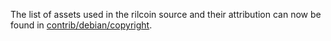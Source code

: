 The list of assets used in the rilcoin source and their attribution can now be found in [contrib/debian/copyright](../contrib/debian/copyright).
